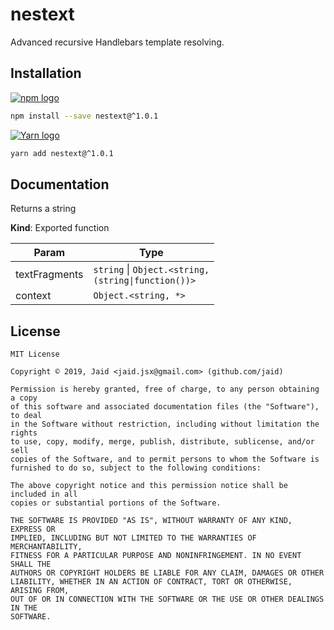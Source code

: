 # nestext


Advanced recursive Handlebars template resolving.

## Installation
<a href='https://npmjs.com/package/nestext'><img alt='npm logo' src='https://github.com/Jaid/action-readme/raw/master/images/base-assets/npm.png'/></a>
```bash
npm install --save nestext@^1.0.1
```
<a href='https://yarnpkg.com/package/nestext'><img alt='Yarn logo' src='https://github.com/Jaid/action-readme/raw/master/images/base-assets/yarn.png'/></a>
```bash
yarn add nestext@^1.0.1
```



## Documentation
Returns a string

**Kind**: Exported function  

| Param | Type |
| --- | --- |
| textFragments | <code>string</code> \| <code>Object.&lt;string, (string\|function())&gt;</code> | 
| context | <code>Object.&lt;string, \*&gt;</code> | 



## License
```text
MIT License

Copyright © 2019, Jaid <jaid.jsx@gmail.com> (github.com/jaid)

Permission is hereby granted, free of charge, to any person obtaining a copy
of this software and associated documentation files (the "Software"), to deal
in the Software without restriction, including without limitation the rights
to use, copy, modify, merge, publish, distribute, sublicense, and/or sell
copies of the Software, and to permit persons to whom the Software is
furnished to do so, subject to the following conditions:

The above copyright notice and this permission notice shall be included in all
copies or substantial portions of the Software.

THE SOFTWARE IS PROVIDED "AS IS", WITHOUT WARRANTY OF ANY KIND, EXPRESS OR
IMPLIED, INCLUDING BUT NOT LIMITED TO THE WARRANTIES OF MERCHANTABILITY,
FITNESS FOR A PARTICULAR PURPOSE AND NONINFRINGEMENT. IN NO EVENT SHALL THE
AUTHORS OR COPYRIGHT HOLDERS BE LIABLE FOR ANY CLAIM, DAMAGES OR OTHER
LIABILITY, WHETHER IN AN ACTION OF CONTRACT, TORT OR OTHERWISE, ARISING FROM,
OUT OF OR IN CONNECTION WITH THE SOFTWARE OR THE USE OR OTHER DEALINGS IN THE
SOFTWARE.
```
